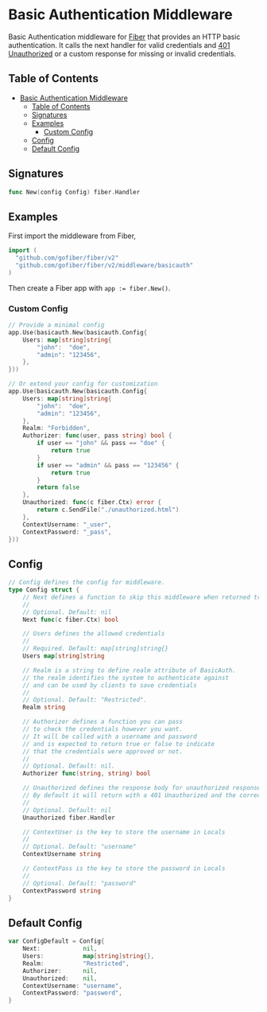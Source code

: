 # Basic Authentication Middleware

Basic Authentication middleware for [Fiber](https://github.com/gofiber/fiber) that provides an HTTP basic authentication. It calls the next handler for valid credentials and [401 Unauthorized](https://developer.mozilla.org/en-US/docs/Web/HTTP/Status/401) or a custom response for missing or invalid credentials.

## Table of Contents

- [Basic Authentication Middleware](#basic-authentication-middleware)
	- [Table of Contents](#table-of-contents)
	- [Signatures](#signatures)
	- [Examples](#examples)
		- [Custom Config](#custom-config)
	- [Config](#config)
	- [Default Config](#default-config)

## Signatures

```go
func New(config Config) fiber.Handler
```

## Examples

First import the middleware from Fiber,

```go
import (
  "github.com/gofiber/fiber/v2"
  "github.com/gofiber/fiber/v2/middleware/basicauth"
)
```

Then create a Fiber app with `app := fiber.New()`.

### Custom Config

```go
// Provide a minimal config
app.Use(basicauth.New(basicauth.Config{
	Users: map[string]string{
		"john":  "doe",
		"admin": "123456",
	},
}))

// Or extend your config for customization
app.Use(basicauth.New(basicauth.Config{
	Users: map[string]string{
		"john":  "doe",
		"admin": "123456",
	},
	Realm: "Forbidden",
	Authorizer: func(user, pass string) bool {
		if user == "john" && pass == "doe" {
			return true
		}
		if user == "admin" && pass == "123456" {
			return true
		}
		return false
	},
	Unauthorized: func(c fiber.Ctx) error {
		return c.SendFile("./unauthorized.html")
	},
	ContextUsername: "_user",
	ContextPassword: "_pass",
}))
```

## Config

```go
// Config defines the config for middleware.
type Config struct {
	// Next defines a function to skip this middleware when returned true.
	//
	// Optional. Default: nil
	Next func(c fiber.Ctx) bool

	// Users defines the allowed credentials
	//
	// Required. Default: map[string]string{}
	Users map[string]string

	// Realm is a string to define realm attribute of BasicAuth.
	// the realm identifies the system to authenticate against
	// and can be used by clients to save credentials
	//
	// Optional. Default: "Restricted".
	Realm string

	// Authorizer defines a function you can pass
	// to check the credentials however you want.
	// It will be called with a username and password
	// and is expected to return true or false to indicate
	// that the credentials were approved or not.
	//
	// Optional. Default: nil.
	Authorizer func(string, string) bool

	// Unauthorized defines the response body for unauthorized responses.
	// By default it will return with a 401 Unauthorized and the correct WWW-Auth header
	//
	// Optional. Default: nil
	Unauthorized fiber.Handler

	// ContextUser is the key to store the username in Locals
	//
	// Optional. Default: "username"
	ContextUsername string

	// ContextPass is the key to store the password in Locals
	//
	// Optional. Default: "password"
	ContextPassword string
}
```

## Default Config

```go
var ConfigDefault = Config{
	Next:            nil,
	Users:           map[string]string{},
	Realm:           "Restricted",
	Authorizer:      nil,
	Unauthorized:    nil,
	ContextUsername: "username",
	ContextPassword: "password",
}
```
